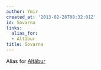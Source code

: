 ```yaml
---
author: Ymir
created_at: '2013-02-28T08:32:01Z'
id: Sovarna
links:
  alias_for:
  - Altâbur
title: Sovarna
---
```


Alias for [Altâbur]

  [Altâbur]: Altâbur
